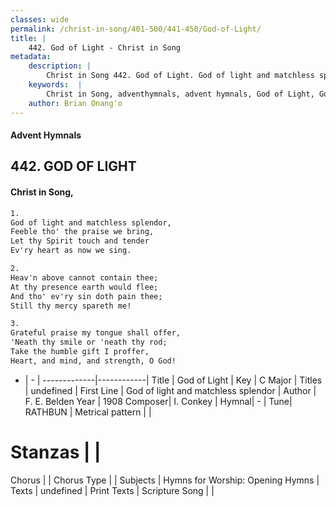 ```yaml
---
classes: wide
permalink: /christ-in-song/401-500/441-450/God-of-Light/
title: |
    442. God of Light - Christ in Song
metadata:
    description: |
        Christ in Song 442. God of Light. God of light and matchless splendor, Feeble tho' the praise we bring, Let thy Spirit touch and tender Ev'ry heart as now we sing.
    keywords:  |
        Christ in Song, adventhymnals, advent hymnals, God of Light, God of light and matchless splendor. 
    author: Brian Onang'o
---
```


#### Advent Hymnals
## 442. GOD OF LIGHT
####  Christ in Song,

```txt
1.
God of light and matchless splendor,
Feeble tho' the praise we bring,
Let thy Spirit touch and tender
Ev'ry heart as now we sing.

2.
Heav'n above cannot contain thee;
At thy presence earth would flee;
And tho' ev'ry sin doth pain thee;
Still thy mercy spareth me!

3.
Grateful praise my tongue shall offer,
'Neath thy smile or 'neath thy rod;
Take the humble gift I proffer,
Heart, and mind, and strength, O God!

```

- |   -  |
-------------|------------|
Title | God of Light |
Key | C Major |
Titles | undefined |
First Line | God of light and matchless splendor |
Author | F. E. Belden
Year | 1908
Composer| I. Conkey |
Hymnal|  - |
Tune| RATHBUN |
Metrical pattern | |
# Stanzas |  |
Chorus |  |
Chorus Type |  |
Subjects | Hymns for Worship: Opening Hymns |
Texts | undefined |
Print Texts | 
Scripture Song |  |
    
